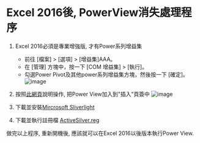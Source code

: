 # Excel 2016後, PowerView消失處理程序
1. Excel 2016必須是專業增強版, 才有Power系列增益集
    * 前往 [檔案] > [選項] > [增益集]AAA。
    * 在 [管理] 方塊中，按一下 [COM 增益集] > [執行]。
    * 勾選Power Pivot及其他power系列增益集方塊，然後按一下 [確定]。
    ![image](http://2.bp.blogspot.com/-o4nYvgVVup8/UfejnE8yvkI/AAAAAAAAI50/N5NS8fXM3Ek/s1600/03_Power_View%E5%A2%9E%E7%9B%8A%E9%9B%86.png)
2.  按照[此網頁](https://zh-tw.extendoffice.com/documents/excel/4550-excel-insert-power-view.html)說明操作, 把Power View加入到"插入"頁簽中
    ![image](https://user-images.githubusercontent.com/22548091/146643008-12093546-9d32-4e9d-b68b-a4d160d397fb.png)

3.  下載並安裝[Mircrosoft Sliverlight](https://github.com/wildboy2arthur/excelPowerViewNotWork/blob/main/Silverlight_x64.exe)
4.  下載並執行註冊檔 [ActiveSilver.reg](https://github.com/wildboy2arthur/excelPowerViewNotWork/blob/main/ActiveSilver.reg)

做完以上程序, 重新開機後, 應該就可以在Excel 2016以後版本執行Power View.
